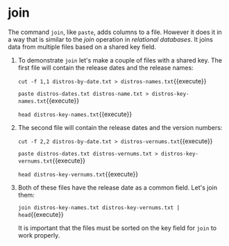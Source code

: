 # join

The command `join`, like `paste`, adds columns to a file. However it
does it in a way that is similar to the _join_ operation in
_relational databases_. It joins data from multiple files based on a
shared key field.

1. To demonstrate `join` let's make a couple of files with a shared
   key. The first file will contain the release dates and the release
   names:
   
   `cut -f 1,1 distros-by-date.txt > distros-names.txt`{{execute}}
   
   `paste distros-dates.txt distros-name.txt > distros-key-names.txt`{{execute}}
   
   `head distros-key-names.txt`{{execute}}
   
2. The second file will contain the release dates and the version
   numbers:
   
   `cut -f 2,2 distros-by-date.txt > distros-vernums.txt`{{execute}}
   
   `paste distros-dates.txt distros-vernums.txt > distros-key-vernums.txt`{{execute}}
   
   `head distros-key-vernums.txt`{{execute}}

3. Both of these files have the release date as a common field. Let's
   join them:
   
   `join distros-key-names.txt distros-key-vernums.txt | head`{{execute}}

   It is important that the files must be sorted on the key field for
   `join` to work properly.

   
   

